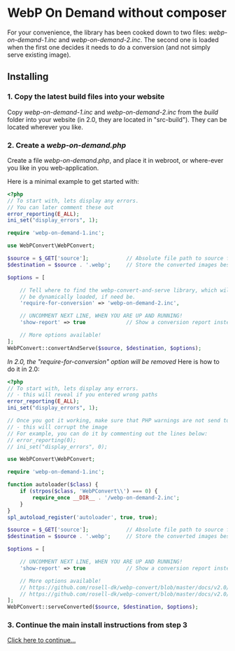 # WebP On Demand without composer

For your convenience, the library has been cooked down to two files: *webp-on-demand-1.inc* and *webp-on-demand-2.inc*. The second one is loaded when the first one decides it needs to do a conversion (and not simply serve existing image).

## Installing

### 1. Copy the latest build files into your website
Copy *webp-on-demand-1.inc* and *webp-on-demand-2.inc* from the *build* folder into your website (in 2.0, they are located in "src-build"). They can be located wherever you like.

### 2. Create a *webp-on-demand.php*

Create a file *webp-on-demand.php*, and place it in webroot, or where-ever you like in you web-application.

Here is a minimal example to get started with:

```php
<?php
// To start with, lets display any errors.
// You can later comment these out
error_reporting(E_ALL);
ini_set("display_errors", 1);

require 'webp-on-demand-1.inc';

use WebPConvert\WebPConvert;

$source = $_GET['source'];            // Absolute file path to source file. Comes from the .htaccess
$destination = $source . '.webp';     // Store the converted images besides the original images (other options are available!)

$options = [

    // Tell where to find the webp-convert-and-serve library, which will
    // be dynamically loaded, if need be.
    'require-for-conversion' => 'webp-on-demand-2.inc',

    // UNCOMMENT NEXT LINE, WHEN YOU ARE UP AND RUNNING!
    'show-report' => true             // Show a conversion report instead of serving the converted image.

    // More options available!
];
WebPConvert::convertAndServe($source, $destination, $options);
```

*In 2.0, the "require-for-conversion" option will be removed*
Here is how to do it in 2.0:

```php
<?php
// To start with, lets display any errors.
// - this will reveal if you entered wrong paths
error_reporting(E_ALL);
ini_set("display_errors", 1);

// Once you got it working, make sure that PHP warnings are not send to the output
// - this will corrupt the image
// For example, you can do it by commenting out the lines below:
// error_reporting(0);
// ini_set("display_errors", 0);

use WebPConvert\WebPConvert;

require 'webp-on-demand-1.inc';

function autoloader($class) {
    if (strpos($class, 'WebPConvert\\') === 0) {
        require_once __DIR__ . '/webp-on-demand-2.inc';
    }
}
spl_autoload_register('autoloader', true, true);

$source = $_GET['source'];            // Absolute file path to source file. Comes from the .htaccess
$destination = $source . '.webp';     // Store the converted images besides the original images (other options are available!)

$options = [

    // UNCOMMENT NEXT LINE, WHEN YOU ARE UP AND RUNNING!
    'show-report' => true             // Show a conversion report instead of serving the converted image.

    // More options available!
    // https://github.com/rosell-dk/webp-convert/blob/master/docs/v2.0/converting/introduction-for-converting.md
    // https://github.com/rosell-dk/webp-convert/blob/master/docs/v2.0/serving/introduction-for-serving.md
];
WebPConvert::serveConverted($source, $destination, $options);
```



### 3. Continue the main install instructions from step 3
[Click here to continue...](https://github.com/rosell-dk/webp-on-demand#3-add-redirect-rules)
